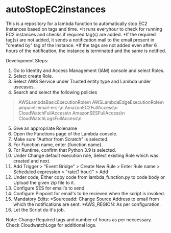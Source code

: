 # autoStopEC2instances
This is a repository for a lambda function to automatically stop EC2 Instances based on tags and time.
*It runs everyhour to check for running EC2 instances and checks if required tag(s) are added.
*If the required tag(s) are not added, it sends a notification mail to the email present in "created by" tag of the Instance.
*If the tags are not added even after 6 hours of the notification, the instance is terminated and the same is notified. 

Development Steps:

1. Go to Identity and Access Management (IAM) console and select Roles.
2. Select create Role.
3. Select AWS Service under Trusted entity type and Lambda under usecases.
4. Search and select the following policies
  >AWSLambdaBasicExecutionRole\n
  >AWSLambdaEdgeExecutionRole\n
  >pinpoint-email-ers-\n
  >AmazonEC2FullAccess\n
  >CloudWatchFullAccess\n
  >AmazonSESFullAccess\n
  >CloudWatchLogsFullAccess\n
5. Give an appropriate Rolename
6. Open the Functions page of the Lambda console.
7. Make sure "Author from Scratch" is selected.
8. For Function name, enter {function name}.
9. For Runtime, confirm that Python 3.9 is selected.
10. Under Change default execution role, Select existing Role which was created and next.
11. Add Trigger > "Event Bridge" > Create New Rule > Enter Rule name > Scheduled expression > "rate(1 hour)" > Add
12. Under code, Either copy code from lambda_function.py to code body or Upload the given zip file to it.
13. Configure SES for email's to send.
14. Configure Pinpoint for email's to be recieved when the script is invoked.
15. Mandatory Edits:
  *Sourceadd: Change Source Address to email from which the notifications are sent.
  *AWS_REGION: As per configuration.
16. Let the Script do it's job.

Note:
Change Required tags and number of hours as per neccessary.
Check CloudwatchLogs for additional logs.
